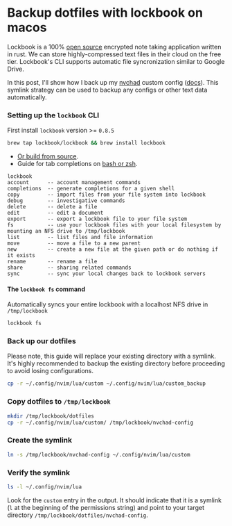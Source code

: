 # Backup dotfiles with lockbook on macos
Lockbook is a 100% [open source](https://github.com/lockbook/lockbook) encrypted note taking application written in rust.
We can store highly-compressed text files in their cloud on the free tier.
Lockbook's CLI supports automatic file syncronization similar to Google Drive.

In this post, I'll show how I back up my [nvchad](https://nvchad.com/) custom config ([docs](https://nvchad.com/docs/config/walkthrough)). This symlink strategy can be used to backup any configs or other text data automatically.

### Setting up the `lockbook` CLI
First install `lockbook` version >= `0.8.5`
```bash
brew tap lockbook/lockbook && brew install lockbook
```
- [Or build from source](https://github.com/lockbook/lockbook/tree/master/docs#cli).
- Guide for tab completions on [bash or zsh](https://github.com/lockbook/lockbook/blob/master/docs/guides/cli-completions.md).
```
lockbook
account      -- account management commands
completions  -- generate completions for a given shell
copy         -- import files from your file system into lockbook
debug        -- investigative commands
delete       -- delete a file
edit         -- edit a document
export       -- export a lockbook file to your file system
fs           -- use your lockbook files with your local filesystem by mounting an NFS drive to /tmp/lockbook
list         -- list files and file information
move         -- move a file to a new parent
new          -- create a new file at the given path or do nothing if it exists
rename       -- rename a file
share        -- sharing related commands
sync         -- sync your local changes back to lockbook servers
```
#### The `lockbook fs` command
Automatically syncs your entire lockbook with a localhost NFS drive in `/tmp/lockbook`
```bash
lockbook fs
```

### Back up our dotfiles
Please note, this guide will replace your existing directory with a symlink. It's highly recommended to backup the existing directory before proceeding to avoid losing configurations.
```bash
cp -r ~/.config/nvim/lua/custom ~/.config/nvim/lua/custom_backup
```
### Copy dotfiles to `/tmp/lockbook`
```bash
mkdir /tmp/lockbook/dotfiles
cp -r ~/.config/nvim/lua/custom/ /tmp/lockbook/nvchad-config
```
### Create the symlink
```bash
ln -s /tmp/lockbook/nvchad-config ~/.config/nvim/lua/custom
```
### Verify the symlink
```bash
ls -l ~/.config/nvim/lua
```
Look for the `custom` entry in the output. It should indicate that it is a symlink (`l` at the beginning of the permissions string) and point to your target directory `/tmp/lockbook/dotfiles/nvchad-config`.
